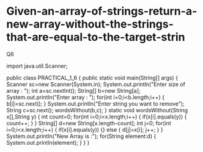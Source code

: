 # Given-an-array-of-strings-return-a-new-array-without-the-strings-that-are-equal-to-the-target-strin
Q6

import java.util.Scanner;

public class PRACTICAL_1_6 {
    public static void main(String[] args) {
    Scanner sc=new Scanner(System.in);
    System.out.println("Enter size of array : ");
    int a=sc.nextInt();
    String[] b=new String[a];
    System.out.println("Enter array : ");
    for(int i=0;i<b.length;i++)
    {
        b[i]=sc.next();
    }
    System.out.println("Enter string you want to remove");
    String c=sc.next();
    wordsWithout(b,c);
    }
    static void wordsWithout(String x[],String y)
    {   int count=0;
        for(int i=0;i<x.length;i++)
        {
            if(x[i].equals(y))
            {
                count++;
            }
        }
        String[] d=new String[x.length-count];
        int j=0;
        for(int i=0;i<x.length;i++)
        {
            if(x[i].equals(y))
            {}
            else
            {
                d[j]=x[i];
                j++;
            }
        }
        System.out.println("New Array is :");
        for(String element:d)
        {
            System.out.println(element);
        }
    }
}

